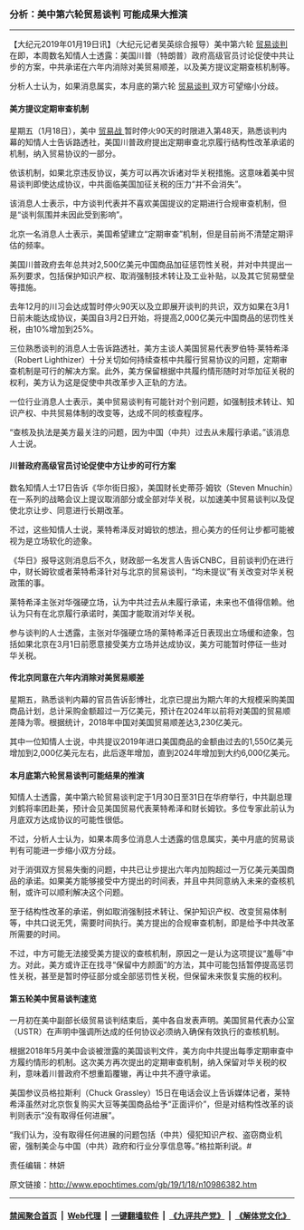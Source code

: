 ### 分析：美中第六轮贸易谈判 可能成果大推演
------------------------

<p>
 【大纪元2019年01月19日讯】（大纪元记者吴英综合报导）美中第六轮
 <a href="http://www.epochtimes.com/gb/tag/%E8%B4%B8%E6%98%93%E8%B0%88%E5%88%A4.html">
  贸易谈判
 </a>
 在即，本周数名知情人士透露：美国川普（特朗普）政府高级官员讨论促使中共让步的方案，中共承诺在六年内消除对美贸易顺差，以及美方提议定期查核机制等。
</p>
<p>
 分析人士认为，如果消息属实，本月底的第六轮
 <a href="http://www.epochtimes.com/gb/tag/%E8%B4%B8%E6%98%93%E8%B0%88%E5%88%A4.html">
  贸易谈判
 </a>
 双方可望缩小分歧。
</p>
<h4>
 美方提议定期审查机制
</h4>
<p>
 星期五（1月18日），美中
 <a href="http://www.epochtimes.com/gb/tag/%E8%B4%B8%E6%98%93%E6%88%98.html">
  贸易战
 </a>
 暂时停火90天的时限进入第48天，熟悉谈判内幕的知情人士告诉路透社，美国川普政府提出定期审查北京履行结构性改革承诺的机制，纳入贸易协议的一部分。
</p>
<p>
 依该机制，如果北京违反协议，美方可以再次诉诸对华关税措施。这意味着美中贸易谈判即使达成协议，中共面临美国加征关税的压力“并不会消失”。
</p>
<p>
 该消息人士表示，中方谈判代表并不喜欢美国提议的定期进行合规审查机制，但是“谈判氛围并未因此受到影响”。
</p>
<p>
 北京一名消息人士表示，美国希望建立“定期审查”机制，但是目前尚不清楚定期评估的频率。
</p>
<p>
 美国川普政府去年总共对2,500亿美元中国商品加征惩罚性关税，并对中共提出一系列要求，包括保护知识产权、取消强制技术转让及工业补贴，以及其它贸易壁垒等措施。
</p>
<p>
 去年12月的川习会达成暂时停火90天以及立即展开谈判的共识，双方如果在3月1日前未能达成协议，美国自3月2日开始，将提高2,000亿美元中国商品的惩罚性关税，由10%增加到25%。
</p>
<p>
 三位熟悉谈判的消息人士告诉路透社，美方主谈人美国贸易代表罗伯特·莱特希泽（Robert Lighthizer）十分关切如何持续查核中共履行贸易协议的问题，定期审查机制是可行的解决方案。此外，美方保留根据中共履约情形随时对华加征关税的权利，美方认为这是促使中共改革步入正轨的方法。
</p>
<p>
 一位行业消息人士表示，美中贸易谈判有可能针对个别问题，如强制技术转让、知识产权、中共贸易体制的改变等，达成不同的核查程序。
</p>
<p>
 “查核及执法是美方最关注的问题，因为中国（中共）过去从未履行承诺。”该消息人士说。
</p>
<h4>
 川普政府高级官员讨论促使中方让步的可行方案
</h4>
<p>
 数名知情人士17日告诉《华尔街日报》，美国财长史蒂芬·姆钦（Steven Mnuchin）在一系列的战略会议上提议取消部分或全部对华关税，以加速美中贸易谈判以及促使北京让步、同意进行长期改革。
</p>
<p>
 不过，这些知情人士说，莱特希泽反对姆钦的想法，担心美方的任何让步都可能被视为是立场软化的迹象。
</p>
<p>
 《华日》报导这则消息后不久，财政部一名发言人告诉CNBC，目前谈判仍在进行中，财长姆钦或者莱特希泽针对与北京的贸易谈判，“均未提议”有关改变对华关税政策的事。
</p>
<p>
 莱特希泽主张对华强硬立场，认为中共过去从未履行承诺，未来也不值得信赖。他认为只有在北京履行承诺时，美国才能取消对华关税。
</p>
<p>
 参与谈判的人士透露，主张对华强硬立场的莱特希泽近日表现出立场缓和迹象，包括如果北京在3月1日前愿意接受美方立场并达成协议，美方可能暂时停征一些对华关税。
</p>
<h4>
 传北京同意在六年内消除对美贸易顺差
</h4>
<p>
 星期五，熟悉谈判内幕的官员告诉彭博社，北京已提出为期六年的大规模采购美国商品计划，总计采购金额超过一万亿美元，预计在2024年以前将对美国的贸易顺差降为零。根据统计，2018年中国对美国贸易顺差达3,230亿美元。
</p>
<p>
 其中一位知情人士说，中共提议2019年进口美国商品的金额由过去的1,550亿美元增加到2,000亿美元左右，此后逐年增加，直到2024年增加到大约6,000亿美元。
</p>
<h4>
 本月底第六轮贸易谈判可能结果的推演
</h4>
<p>
 知情人士透露，美中第六轮贸易谈判定于1月30日至31日在华府举行，中共副总理刘鹤将率团赴美，预计会见美国贸易代表莱特希泽和财长姆钦。多位专家此前认为月底双方达成协议的可能性很低。
</p>
<p>
 不过，分析人士认为，如果本周多位消息人士透露的信息属实，美中月底的贸易谈判有可能进一步缩小双方分歧。
</p>
<p>
 对于消弭双方贸易失衡的问题，中共已让步提出六年内加购超过一万亿美元美国商品的承诺。如果美方能够接受中方提出的时间表，并且中共同意纳入未来的查核机制，或许可以顺利解决这个问题。
</p>
<p>
 至于结构性改革的承诺，例如取消强制技术转让、保护知识产权、改变贸易体制等，中共口说无凭，需要时间执行。美方提出的合规审查机制，即是给予中共改革所需要的时间。
</p>
<p>
 不过，中方可能无法接受美方提议的查核机制，原因之一是认为这项提议“羞辱”中方。对此，美方或许正在找寻“保留中方颜面”的方法，其中可能包括暂停提高惩罚性关税，甚至是暂时停征部分或全部惩罚性关税，但保留未来恢复实施的权利。
</p>
<h4>
 第五轮美中贸易谈判速览
</h4>
<p>
 一月初在美中副部长级贸易谈判结束后，美中各自发表声明。美国贸易代表办公室（USTR）在声明中强调所达成的任何协议必须纳入确保有效执行的查核机制。
</p>
<p>
 根据2018年5月美中会谈被泄露的美国谈判文件，美方向中共提出每季定期审查中方履约情形的机制。这次美方再次提出的定期审查机制，纳入保留对华关税的权利，意味着川普政府不想重蹈覆辙，再让中共不遵守承诺。
</p>
<p>
 美国参议员格拉斯利（Chuck Grassley）15日在电话会议上告诉媒体记者，莱特希泽虽然对北京恢复购买大豆等美国商品给予“正面评价”，但是对结构性改革的谈判则表示“没有取得任何进展”。
</p>
<p>
 “我们认为，没有取得任何进展的问题包括（中共）侵犯知识产权、盗窃商业机密，强制美企与中国（中共）政府和行业分享信息等。”格拉斯利说。#
</p>
<p>
 责任编辑：林妍
</p>

原文链接：http://www.epochtimes.com/gb/19/1/18/n10986382.htm


------------------------
#### [禁闻聚合首页](https://github.com/gfw-breaker/banned-news/blob/master/README.md) &nbsp;|&nbsp; [Web代理](https://github.com/gfw-breaker/open-proxy/blob/master/README.md) &nbsp;|&nbsp; [一键翻墙软件](https://github.com/gfw-breaker/nogfw/blob/master/README.md) &nbsp;|&nbsp; [《九评共产党》](https://github.com/gfw-breaker/9ping.md/blob/master/README.md#九评之一评共产党是什么) &nbsp;|&nbsp; [《解体党文化》](https://github.com/gfw-breaker/jtdwh.md/blob/master/README.md#绪论)